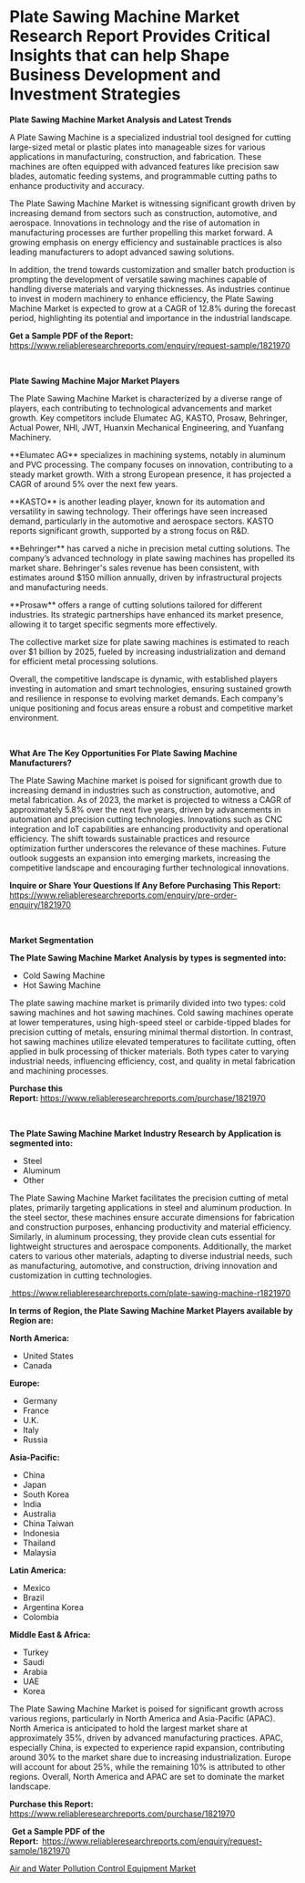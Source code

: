 <p><h1>Plate Sawing Machine Market Research Report Provides Critical Insights that can help Shape Business Development and Investment Strategies</h1></p><p><strong>Plate Sawing Machine Market Analysis and Latest Trends</strong></p>
<p><p>A Plate Sawing Machine is a specialized industrial tool designed for cutting large-sized metal or plastic plates into manageable sizes for various applications in manufacturing, construction, and fabrication. These machines are often equipped with advanced features like precision saw blades, automatic feeding systems, and programmable cutting paths to enhance productivity and accuracy.</p><p>The Plate Sawing Machine Market is witnessing significant growth driven by increasing demand from sectors such as construction, automotive, and aerospace. Innovations in technology and the rise of automation in manufacturing processes are further propelling this market forward. A growing emphasis on energy efficiency and sustainable practices is also leading manufacturers to adopt advanced sawing solutions.</p><p>In addition, the trend towards customization and smaller batch production is prompting the development of versatile sawing machines capable of handling diverse materials and varying thicknesses. As industries continue to invest in modern machinery to enhance efficiency, the Plate Sawing Machine Market is expected to grow at a CAGR of 12.8% during the forecast period, highlighting its potential and importance in the industrial landscape.</p></p>
<p><strong>Get a Sample PDF of the Report:&nbsp;</strong> <a href="https://www.reliableresearchreports.com/enquiry/request-sample/1821970?utm_campaign=2251&utm_medium=2&utm_source=Github&utm_content=ia&utm_term=12042025&utm_id=plate-sawing-machine">https://www.reliableresearchreports.com/enquiry/request-sample/1821970</a></p>
<p>&nbsp;</p>
<p><strong>Plate Sawing Machine Major Market Players</strong></p>
<p><p>The Plate Sawing Machine Market is characterized by a diverse range of players, each contributing to technological advancements and market growth. Key competitors include Elumatec AG, KASTO, Prosaw, Behringer, Actual Power, NHI, JWT, Huanxin Mechanical Engineering, and Yuanfang Machinery.</p><p>**Elumatec AG** specializes in machining systems, notably in aluminum and PVC processing. The company focuses on innovation, contributing to a steady market growth. With a strong European presence, it has projected a CAGR of around 5% over the next few years. </p><p>**KASTO** is another leading player, known for its automation and versatility in sawing technology. Their offerings have seen increased demand, particularly in the automotive and aerospace sectors. KASTO reports significant growth, supported by a strong focus on R&D.</p><p>**Behringer** has carved a niche in precision metal cutting solutions. The company’s advanced technology in plate sawing machines has propelled its market share. Behringer's sales revenue has been consistent, with estimates around $150 million annually, driven by infrastructural projects and manufacturing needs.</p><p>**Prosaw** offers a range of cutting solutions tailored for different industries. Its strategic partnerships have enhanced its market presence, allowing it to target specific segments more effectively.</p><p>The collective market size for plate sawing machines is estimated to reach over $1 billion by 2025, fueled by increasing industrialization and demand for efficient metal processing solutions.</p><p>Overall, the competitive landscape is dynamic, with established players investing in automation and smart technologies, ensuring sustained growth and resilience in response to evolving market demands. Each company's unique positioning and focus areas ensure a robust and competitive market environment.</p></p>
<p>&nbsp;</p>
<p><strong>What Are The Key Opportunities For Plate Sawing Machine Manufacturers?</strong></p>
<p><p>The Plate Sawing Machine market is poised for significant growth due to increasing demand in industries such as construction, automotive, and metal fabrication. As of 2023, the market is projected to witness a CAGR of approximately 5.8% over the next five years, driven by advancements in automation and precision cutting technologies. Innovations such as CNC integration and IoT capabilities are enhancing productivity and operational efficiency. The shift towards sustainable practices and resource optimization further underscores the relevance of these machines. Future outlook suggests an expansion into emerging markets, increasing the competitive landscape and encouraging further technological innovations.</p></p>
<p><strong>Inquire or Share Your Questions If Any Before Purchasing This Report:</strong> <a href="https://www.reliableresearchreports.com/enquiry/pre-order-enquiry/1821970?utm_campaign=2251&utm_medium=2&utm_source=Github&utm_content=ia&utm_term=12042025&utm_id=plate-sawing-machine">https://www.reliableresearchreports.com/enquiry/pre-order-enquiry/1821970</a></p>
<p>&nbsp;</p>
<p><strong>Market Segmentation</strong></p>
<p><strong>The Plate Sawing Machine Market Analysis by types is segmented into:</strong></p>
<p><ul><li>Cold Sawing Machine</li><li>Hot Sawing Machine</li></ul></p>
<p><p>The plate sawing machine market is primarily divided into two types: cold sawing machines and hot sawing machines. Cold sawing machines operate at lower temperatures, using high-speed steel or carbide-tipped blades for precision cutting of metals, ensuring minimal thermal distortion. In contrast, hot sawing machines utilize elevated temperatures to facilitate cutting, often applied in bulk processing of thicker materials. Both types cater to varying industrial needs, influencing efficiency, cost, and quality in metal fabrication and machining processes.</p></p>
<p><strong>Purchase this Report:&nbsp;</strong><a href="https://www.reliableresearchreports.com/purchase/1821970?utm_campaign=2251&utm_medium=2&utm_source=Github&utm_content=ia&utm_term=12042025&utm_id=plate-sawing-machine">https://www.reliableresearchreports.com/purchase/1821970</a></p>
<p>&nbsp;</p>
<p><strong>The Plate Sawing Machine Market Industry Research by Application is segmented into:</strong></p>
<p><ul><li>Steel</li><li>Aluminum</li><li>Other</li></ul></p>
<p><p>The Plate Sawing Machine Market facilitates the precision cutting of metal plates, primarily targeting applications in steel and aluminum production. In the steel sector, these machines ensure accurate dimensions for fabrication and construction purposes, enhancing productivity and material efficiency. Similarly, in aluminum processing, they provide clean cuts essential for lightweight structures and aerospace components. Additionally, the market caters to various other materials, adapting to diverse industrial needs, such as manufacturing, automotive, and construction, driving innovation and customization in cutting technologies.</p></p>
<p><a href="https://www.reliableresearchreports.com/plate-sawing-machine-r1821970?utm_campaign=2251&utm_medium=2&utm_source=Github&utm_content=ia&utm_term=12042025&utm_id=plate-sawing-machine">&nbsp;https://www.reliableresearchreports.com/plate-sawing-machine-r1821970</a></p>
<p><strong>In terms of Region, the Plate Sawing Machine Market Players available by Region are:</strong></p>
<p>
    <p> <strong> North America: </strong>
        <ul>
            <li>United States</li>
            <li>Canada</li>
        </ul>
        </p> 
    <p> <strong> Europe: </strong>
        <ul>
            <li>Germany</li>
            <li>France</li>
            <li>U.K.</li>
            <li>Italy</li>
            <li>Russia</li>
        </ul>
        </p> 
    <p> <strong> Asia-Pacific: </strong>
        <ul>
            <li>China</li>
            <li>Japan</li>
            <li>South Korea</li>
            <li>India</li>
            <li>Australia</li>
            <li>China Taiwan</li>
            <li>Indonesia</li>
            <li>Thailand</li>
            <li>Malaysia</li>
        </ul>
        </p> 
    <p> <strong> Latin America: </strong>
        <ul>
            <li>Mexico</li>
            <li>Brazil</li>
            <li>Argentina Korea</li>
            <li>Colombia</li>
        </ul>
        </p> 
    <p> <strong> Middle East & Africa: </strong>
        <ul>
            <li>Turkey</li>
            <li>Saudi</li>
            <li>Arabia</li>
            <li>UAE</li>
            <li>Korea</li>
        </ul>
    </p>
    </p>
<p><p>The Plate Sawing Machine Market is poised for significant growth across various regions, particularly in North America and Asia-Pacific (APAC). North America is anticipated to hold the largest market share at approximately 35%, driven by advanced manufacturing practices. APAC, especially China, is expected to experience rapid expansion, contributing around 30% to the market share due to increasing industrialization. Europe will account for about 25%, while the remaining 10% is attributed to other regions. Overall, North America and APAC are set to dominate the market landscape.</p></p>
<p><strong>Purchase this Report: </strong><a href="https://www.reliableresearchreports.com/purchase/1821970?utm_campaign=2251&utm_medium=2&utm_source=Github&utm_content=ia&utm_term=12042025&utm_id=plate-sawing-machine">https://www.reliableresearchreports.com/purchase/1821970</a></p>
<p>&nbsp;<strong>Get a Sample PDF of the Report:&nbsp;&nbsp;</strong><a href="https://www.reliableresearchreports.com/enquiry/request-sample/1821970?utm_campaign=2251&utm_medium=2&utm_source=Github&utm_content=ia&utm_term=12042025&utm_id=plate-sawing-machine">https://www.reliableresearchreports.com/enquiry/request-sample/1821970</a></p>
<p><strong></strong></p>
<p><p><a href="https://github.com/dumanelina6v/Market-Research-Report-List-1/blob/main/air-and-water-pollution-control-equipment-market.md?utm_campaign=2251&utm_medium=2&utm_source=Github&utm_content=ia&utm_term=12042025&utm_id=plate-sawing-machine">Air and Water Pollution Control Equipment Market</a></p></p>